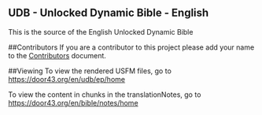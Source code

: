 UDB - Unlocked Dynamic Bible - English
--

This is the source of the English Unlocked Dynamic Bible

##Contributors
If you are a contributor to this project please add your name to the  [Contributors](https://github.com/Door43/ulb-en/blob/master/CONTRIBUTORS.md) document.

##Viewing
To view the rendered USFM files, go to https://door43.org/en/udb/ep/home

To view the content in chunks in the translationNotes, go to https://door43.org/en/bible/notes/home
